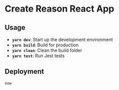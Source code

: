 # Create Reason React App

## Usage

- **`yarn dev`**: Start up the development environment
- **`yarn build`**: Build for production
- **`yarn clean`**: Clean the build folder
- **`yarn test`**: Run Jest tests

## Deployment

```
now
```
